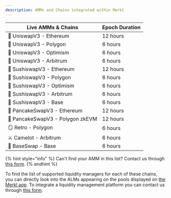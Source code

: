 ```yaml
---
description: AMMs and Chains integrated within Merkl
---
```


| Live AMMs & Chains               | Epoch Duration |
| -------------------------------- | -------------- |
| 🦄 UniswapV3 - Ethereum          | 12 hours       |
| 🦄 UniswapV3 - Polygon           | 6 hours        |
| 🦄 UniswapV3 - Optimism          | 6 hours        |
| 🦄 UniswapV3 - Arbitrum          | 6 hours        |
| 🍣 SushiswapV3 - Ethereum        | 12 hours       |
| 🍣 SushiswapV3 - Polygon         | 6 hours        |
| 🍣 SushiswapV3 - Optimism        | 6 hours        |
| 🍣 SushiswapV3 - Arbitrum        | 6 hours        |
| 🍣 SushiswapV3 - Base            | 6 hours        |
| 🥞 PancakeSwapV3 - Ethereum      | 12 hours       |
| 🥞 PancakeSwapV3 - Polygon zkEVM | 12 hours       |
| 🪞 Retro - Polygon               | 6 hours        |
| ⚔️ Camelot - Arbitrum            | 6 hours        |
| 🔵 BaseSwap - Base               | 6 hours        |

{% hint style="info" %}
Can't find your AMM in this list? Contact us through [this form](https://tally.so/r/3XJODP).
{% endhint %}

To find the list of supported liquidity managers for each of these chains, you can directly look into the ALMs appearing on the pools displayed on [the Merkl app](https://merkl.angle.money). To integrate a liquidity management platform you can contact us through [this form](https://tally.so/r/w4JYLr).
